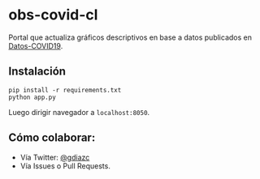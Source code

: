 # obs-covid-cl

Portal que actualiza gráficos descriptivos en base a datos publicados en [Datos-COVID19](https://github.com/MinCiencia/Datos-COVID19).

## Instalación

```
pip install -r requirements.txt
python app.py
```

Luego dirigir navegador a `localhost:8050`.

## Cómo colaborar:

- Vía Twitter: [@gdiazc](https://twitter.com/gdiazc)
- Vía Issues o Pull Requests.
